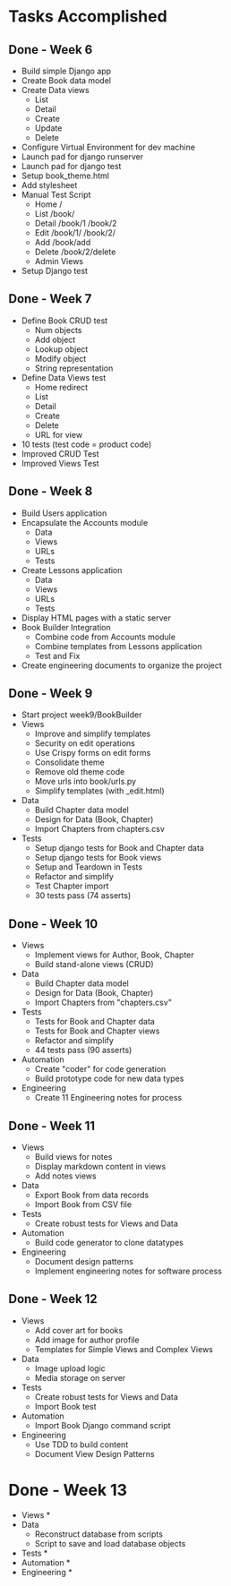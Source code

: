 # Tasks Accomplished


## Done  - Week 6

* Build simple Django app
* Create Book data model
* Create Data views
    * List
    * Detail
    * Create
    * Update
    * Delete
* Configure Virtual Environment for dev machine
* Launch pad for django runserver
* Launch pad for django test
* Setup book_theme.html
* Add stylesheet
* Manual Test Script
    * Home   /
    * List   /book/
    * Detail /book/1  /book/2
    * Edit   /book/1/  /book/2/
    * Add    /book/add
    * Delete /book/2/delete
    * Admin Views
* Setup Django test


## Done  - Week 7

* Define Book CRUD test
    * Num objects
    * Add object
    * Lookup object
    * Modify object
    * String representation
* Define Data Views test
    * Home redirect
    * List
    * Detail
    * Create
    * Delete
    * URL for view
* 10 tests  (test code = product code)
* Improved CRUD Test
* Improved Views Test


## Done  - Week 8

* Build Users application
* Encapsulate the Accounts module
    * Data
    * Views
    * URLs
    * Tests
* Create Lessons application
    * Data
    * Views
    * URLs
    * Tests
* Display HTML pages with a static server
* Book Builder Integration
    * Combine code from Accounts module
    * Combine templates from Lessons application
    * Test and Fix
* Create engineering documents to organize the project


## Done  - Week 9

* Start project week9/BookBuilder
* Views
    * Improve and simplify templates
    * Security on edit operations
    * Use Crispy forms on edit forms
    * Consolidate theme
    * Remove old theme code
    * Move urls into book/urls.py
    * Simplify templates (with _edit.html)
* Data
    * Build Chapter data model
    * Design for Data (Book, Chapter)
    * Import Chapters from chapters.csv
* Tests
    * Setup django tests for Book and Chapter data
    * Setup django tests for Book views
    * Setup and Teardown in Tests
    * Refactor and simplify
    * Test Chapter import
    * 30 tests pass (74 asserts)


## Done  - Week 10

* Views
    * Implement views for Author, Book, Chapter
    * Build stand-alone views (CRUD)
* Data
    * Build Chapter data model
    * Design for Data (Book, Chapter)
    * Import Chapters from "chapters.csv"
* Tests
    * Tests for Book and Chapter data
    * Tests for Book and Chapter views
    * Refactor and simplify
    * 44 tests pass (90 asserts)
* Automation
    * Create "coder" for code generation
    * Build prototype code for new data types
* Engineering
    * Create 11 Engineering notes for process


## Done  - Week 11

* Views
    * Build views for notes
    * Display markdown content in views
    * Add notes views
* Data
    * Export Book from data records
    * Import Book from CSV file
* Tests
    * Create robust tests for Views and Data
* Automation
    * Build code generator to clone datatypes
* Engineering
    * Document design patterns
    * Implement engineering notes for software process


## Done  - Week 12

* Views
    * Add cover art for books
    * Add image for author profile
    * Templates for Simple Views and Complex Views
* Data
    * Image upload logic
    * Media storage on server
* Tests
    * Create robust tests for Views and Data
    * Import Book test
* Automation
    * Import Book Django command script
* Engineering
    * Use TDD to build content
    * Document View Design Patterns


# Done  - Week 13

* Views
    * 
* Data
    * Reconstruct database from scripts
    * Script to save and load database objects
* Tests
    * 
* Automation
    * 
* Engineering
    * 



